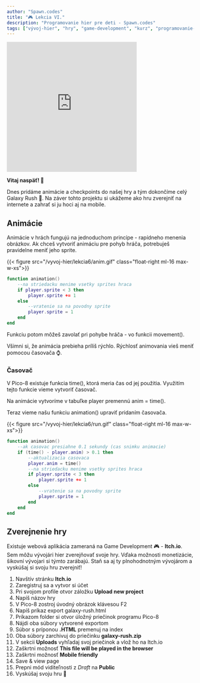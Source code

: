 ```yaml
---
author: "Spawn.codes"
title: "🎮 Lekcia VI."
description: "Programovanie hier pre deti - Spawn.codes"
tags: ["vývoj-hier", "hry", "game-development", "kurz", "programovanie-hier", "programovanie-pre-deti"]
---
```


<iframe allowtransparency="true" webkitallowfullscreen="true" mozallowfullscreen="true" msallowfullscreen="true" src="https://v6p9d9t4.ssl.hwcdn.net/html/6699071/index.html" scrolling="no" allow="autoplay; fullscreen *; geolocation; microphone; camera; midi; monetization; xr-spatial-tracking; gamepad; gyroscope; accelerometer; xr; cross-origin-isolated" id="game_drop" allowfullscreen="true" frameborder="0" width="350px" height="350px" class="float-right"></iframe>

**Vitaj naspäť! 🤙**

Dnes pridáme animácie a checkpoints do našej hry a tým dokončíme celý <span class="font-semibold text-lg text-slate-800 text-center max-w-sm mx-1 rounded-md px-2 py-1 bg-gradient-to-r from-indigo-200 via-red-200 to-yellow-100 shadow-md shadow-indigo-600">Galaxy Rush 🌌</span>. Na záver tohto projektu si ukážeme ako hru zverejniť na internete a zahrať si ju hoci aj na mobile.

## Animácie
Animácie v hrách fungujú na jednoduchom princípe - rapídneho menenia obrázkov. Ak chceš vytvoriť animáciu pre pohyb hráča, potrebuješ pravidelne meniť jeho sprite.

{{< figure src="/vyvoj-hier/lekcia6/anim.gif" class="float-right ml-16 max-w-xs">}}

```Lua
function animation()
    --na striedacku menime vsetky sprites hraca
    if player.sprite < 3 then
        player.sprite += 1
    else
        --vratenie sa na povodny sprite
        player.sprite = 1
    end
end
```

Funkciu potom môžeš zavolať pri pohybe hráča - vo funkcii <span class="font-mono text-slate-400 text-center max-w-sm mx-1 rounded-md px-2 py-1 bg-slate-800">movement()</span>.

Všimni si, že animácia prebieha príliš rýchlo. Rýchlosť animovania vieš meniť pomocou <span class="font-semibold text-lg text-slate-800 text-center max-w-sm mx-1 rounded-md px-2 py-1 bg-gradient-to-r from-indigo-200 via-red-200 to-yellow-100 shadow-md shadow-indigo-600">časovača ⌚</span>.

### Časovač
V Pico-8 existuje funkcia <span class="font-mono text-slate-400 text-center max-w-sm mx-1 rounded-md px-2 py-1 bg-slate-800">time()</span>, ktorá meria čas od jej použitia. Využitím tejto funkcie vieme vytvoriť časovač.

Na animácie vytvoríme v tabuľke <span class="font-mono text-slate-400 text-center max-w-sm mx-1 rounded-md px-2 py-1 bg-slate-800">player</span> premennú <span class="font-mono text-slate-400 text-center max-w-sm mx-1 rounded-md px-2 py-1 bg-slate-800">anim = time()</span>.

Teraz vieme našu funkciu <span class="font-mono text-slate-400 text-center max-w-sm mx-1 rounded-md px-2 py-1 bg-slate-800">animation()</span> upraviť pridaním časovača.

{{< figure src="/vyvoj-hier/lekcia6/run.gif" class="float-right ml-16 max-w-xs">}}

```Lua
function animation()
    --ak casovac presiahne 0.1 sekundy (cas snimku animacie)
    if (time() - player.anim) > 0.1 then
        --aktualizacia casovaca
        player.anim = time()
        --na striedacku menime vsetky sprites hraca
        if player.sprite < 3 then
            player.sprite += 1
        else
            --vratenie sa na povodny sprite
            player.sprite = 1
        end
    end
end
```

## Zverejnenie hry
Existuje webová aplikácia zameraná na <span class="font-semibold text-lg text-slate-800 text-center max-w-sm mx-1 rounded-md px-2 py-1 bg-gradient-to-r from-indigo-200 via-red-200 to-yellow-100 shadow-md shadow-indigo-600">Game Development 🎮</span> - **Itch.io**. Sem môžu vývojári hier zverejňovať svoje hry. Vďaka možnosti monetizácie, šikovní vývojari si týmto zarábajú. Staň sa aj ty plnohodnotným vývojárom a vyskúšaj si svoju hru zverejniť!

1. Navštív stránku **Itch.io**
2. Zaregistruj sa a vytvor si účet
3. Pri svojom profile otvor záložku **Upload new project**
4. Napíš názov hry
5. V Pico-8 zostroj úvodný obrázok klávesou <span class="font-mono text-slate-400 text-center max-w-sm mx-1 rounded-md px-2 py-1 bg-slate-800">F2</span>
6. Napíš príkaz <span class="font-mono text-slate-400 text-center max-w-sm mx-1 rounded-md px-2 py-1 bg-slate-800">export galaxy-rush.html</span>
7. Príkazom <span class="font-mono text-slate-400 text-center max-w-sm mx-1 rounded-md px-2 py-1 bg-slate-800">folder</span> si otvor úložný priečinok programu Pico-8
8. Nájdi oba súbory vytvorené exportom
9. Súbor s príponou **.HTML** premenuj na index
10. Oba súbory zarchivuj do priečinku **galaxy-rush.zip**
11. V sekcii **Uploads** vyhľadaj svoj priečinok a vlož ho na Itch.io
12. Zaškrtni možnosť **This file will be played in the browser**
13. Zaškrtni možnosť **Mobile friendly**
14. Save & view page
15. Prepni mód viditeľnosti z *Draft* na **Public**
16. Vyskúšaj svoju hru 🎉